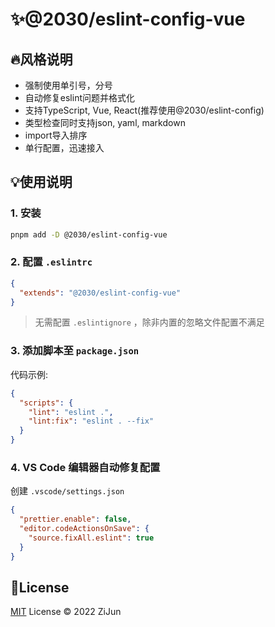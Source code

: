 # :sparkles:@2030/eslint-config-vue

## :fire:风格说明 

- 强制使用单引号，分号
- 自动修复eslint问题并格式化
- 支持TypeScript, Vue, React(推荐使用@2030/eslint-config)
- 类型检查同时支持json, yaml, markdown
- import导入排序
- 单行配置，迅速接入

## :bulb:使用说明

### 1. 安装

```bash
pnpm add -D @2030/eslint-config-vue
```

### 2. 配置 `.eslintrc`

```json
{
  "extends": "@2030/eslint-config-vue"
}
```

> 无需配置 `.eslintignore` ，除非内置的忽略文件配置不满足

### 3. 添加脚本至 `package.json`

代码示例:

```json
{
  "scripts": {
    "lint": "eslint .",
    "lint:fix": "eslint . --fix"
  }
}
```

### 4. VS Code 编辑器自动修复配置

创建 `.vscode/settings.json`

```json
{
  "prettier.enable": false,
  "editor.codeActionsOnSave": {
    "source.fixAll.eslint": true
  }
}
```

## :key:License

[MIT](/LICENSE) License &copy; 2022 ZiJun
